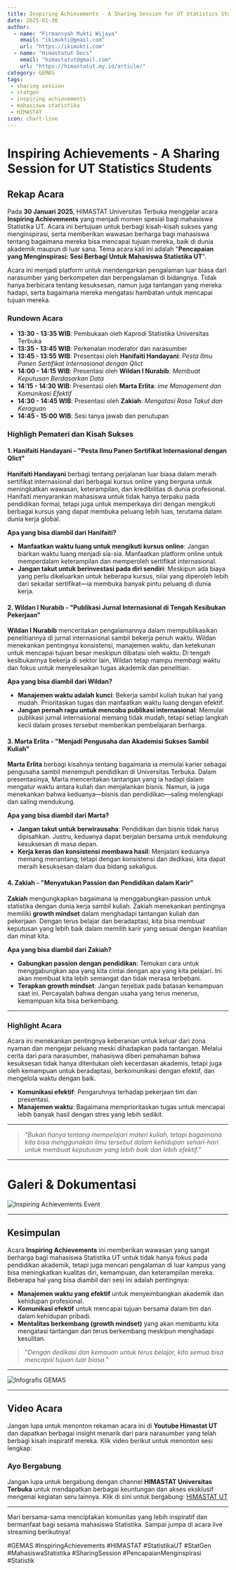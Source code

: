 ```yaml
--- 
title: Inspiring Achievements - A Sharing Session for UT Statistics Students
date: 2025-01-30
author:
  - name: "Firmansyah Mukti Wijaya"
    email: "ikimukti@gmail.com"
    url: "https://ikimukti.com"
  - name: "Himastatut Docs"
    email: "himastatut@gmail.com"
    url: "https://himastatut.my.id/article/"
category: GEMAS
tags: 
 - sharing session
 - statgen
 - inspiring achievements
 - mahasiswa statistika
 - HIMASTAT
icon: chart-line
--- 
```


# Inspiring Achievements - A Sharing Session for UT Statistics Students

## Rekap Acara

Pada **30 Januari 2025**, HIMASTAT Universitas Terbuka menggelar acara **Inspiring Achievements** yang menjadi momen spesial bagi mahasiswa Statistika UT. Acara ini bertujuan untuk berbagi kisah-kisah sukses yang menginspirasi, serta memberikan wawasan berharga bagi mahasiswa tentang bagaimana mereka bisa mencapai tujuan mereka, baik di dunia akademik maupun di luar sana. Tema acara kali ini adalah "**Pencapaian yang Menginspirasi: Sesi Berbagi Untuk Mahasiswa Statistika UT**". 

Acara ini menjadi platform untuk mendengarkan pengalaman luar biasa dari narasumber yang berkompeten dan berpengalaman di bidangnya. Tidak hanya berbicara tentang kesuksesan, namun juga tantangan yang mereka hadapi, serta bagaimana mereka mengatasi hambatan untuk mencapai tujuan mereka.

### Rundown Acara
- **13:30 - 13:35 WIB**: Pembukaan oleh Kaprodi Statistika Universitas Terbuka  
- **13:35 - 13:45 WIB**: Perkenalan moderator dan narasumber
- **13:45 - 13:55 WIB**: Presentasi oleh **Hanifaiti Handayani**: *Pesta Ilmu Panen Sertifikat Internasional dengan Qlict*  
- **14:00 - 14:15 WIB**: Presentasi oleh **Wildan I Nurabib**: *Membuat Keputusan Berdasarkan Data*  
- **14:15 - 14:30 WIB**: Presentasi oleh **Marta Erlita**: *ime Management dan Komunikasi Efektif*  
- **14:30 - 14:45 WIB**: Presentasi oleh **Zakiah**: *Mengatasi Rasa Takut dan Keraguan*  
- **14:45 - 15:00 WIB**: Sesi tanya jawab dan penutupan

### Highligh Pemateri dan Kisah Sukses

#### 1. **Hanifaiti Handayani - "Pesta Ilmu Panen Sertifikat Internasional dengan Qlict"**
   **Hanifaiti Handayani** berbagi tentang perjalanan luar biasa dalam meraih sertifikat internasional dari berbagai kursus online yang berguna untuk meningkatkan wawasan, keterampilan, dan kredibilitas di dunia profesional. Hanifaiti menyarankan mahasiswa untuk tidak hanya terpaku pada pendidikan formal, tetapi juga untuk memperkaya diri dengan mengikuti berbagai kursus yang dapat membuka peluang lebih luas, terutama dalam dunia kerja global.

   **Apa yang bisa diambil dari Hanifaiti?**
   - **Manfaatkan waktu luang untuk mengikuti kursus online**: Jangan biarkan waktu luang menjadi sia-sia. Manfaatkan platform online untuk memperdalam keterampilan dan memperoleh sertifikat internasional.
   - **Jangan takut untuk berinvestasi pada diri sendiri**: Meskipun ada biaya yang perlu dikeluarkan untuk beberapa kursus, nilai yang diperoleh lebih dari sekadar sertifikat—ia membuka banyak pintu peluang di dunia kerja.

#### 2. **Wildan I Nurabib - "Publikasi Jurnal Internasional di Tengah Kesibukan Pekerjaan"**
   **Wildan I Nurabib** menceritakan pengalamannya dalam mempublikasikan penelitiannya di jurnal internasional sambil bekerja penuh waktu. Wildan menekankan pentingnya konsistensi, manajemen waktu, dan ketekunan untuk mencapai tujuan besar meskipun dibatasi oleh waktu. Di tengah kesibukannya bekerja di sektor lain, Wildan tetap mampu membagi waktu dan fokus untuk menyelesaikan tugas akademik dan penelitian.

   **Apa yang bisa diambil dari Wildan?**
   - **Manajemen waktu adalah kunci**: Bekerja sambil kuliah bukan hal yang mudah. Prioritaskan tugas dan manfaatkan waktu luang dengan efektif.
   - **Jangan pernah ragu untuk mencoba publikasi internasional**: Memulai publikasi jurnal internasional memang tidak mudah, tetapi setiap langkah kecil dalam proses tersebut memberikan pembelajaran berharga.

#### 3. **Marta Erlita - "Menjadi Pengusaha dan Akademisi Sukses Sambil Kuliah"**
   **Marta Erlita** berbagi kisahnya tentang bagaimana ia memulai karier sebagai pengusaha sambil menempuh pendidikan di Universitas Terbuka. Dalam presentasinya, Marta menceritakan tantangan yang ia hadapi dalam mengatur waktu antara kuliah dan menjalankan bisnis. Namun, ia juga menekankan bahwa keduanya—bisnis dan pendidikan—saling melengkapi dan saling mendukung.

   **Apa yang bisa diambil dari Marta?**
   - **Jangan takut untuk berwirausaha**: Pendidikan dan bisnis tidak harus dipisahkan. Justru, keduanya dapat berjalan bersama untuk mendukung kesuksesan di masa depan.
   - **Kerja keras dan konsistensi membawa hasil**: Menjalani keduanya memang menantang, tetapi dengan konsistensi dan dedikasi, kita dapat meraih kesuksesan dalam dua bidang sekaligus.

#### 4. **Zakiah - "Menyatukan Passion dan Pendidikan dalam Karir"**
   **Zakiah** mengungkapkan bagaimana ia menggabungkan passion untuk statistika dengan dunia kerja sambil kuliah. Zakiah menekankan pentingnya memiliki **growth mindset** dalam menghadapi tantangan kuliah dan pekerjaan. Dengan terus belajar dan beradaptasi, kita bisa membuat keputusan yang lebih baik dalam memilih karir yang sesuai dengan keahlian dan minat kita.

   **Apa yang bisa diambil dari Zakiah?**
   - **Gabungkan passion dengan pendidikan**: Temukan cara untuk menggabungkan apa yang kita cintai dengan apa yang kita pelajari. Ini akan membuat kita lebih semangat dan tidak merasa terbebani.
   - **Terapkan growth mindset**: Jangan terjebak pada batasan kemampuan saat ini. Percayalah bahwa dengan usaha yang terus menerus, kemampuan kita bisa berkembang.

--- 
### Highlight Acara
Acara ini menekankan pentingnya keberanian untuk keluar dari zona nyaman dan mengejar peluang meski dihadapkan pada tantangan. Melalui cerita dari para narasumber, mahasiswa diberi pemahaman bahwa kesuksesan tidak hanya ditentukan oleh kecerdasan akademis, tetapi juga oleh kemampuan untuk beradaptasi, berkomunikasi dengan efektif, dan mengelola waktu dengan baik.

- **Komunikasi efektif**: Pengaruhnya terhadap pekerjaan tim dan presentasi.
- **Manajemen waktu**: Bagaimana memprioritaskan tugas untuk mencapai lebih banyak hasil dengan stres yang lebih sedikit.

--- 

> *"Bukan hanya tentang mempelajari materi kuliah, tetapi bagaimana kita bisa menggunakan ilmu tersebut dalam kehidupan sehari-hari untuk membuat keputusan yang lebih baik dan lebih efektif."*

--- 
# Galeri & Dokumentasi
![Inspiring Achievements Event](gemas02InspiringAchievements2025/gemas_02_gemas_event_photo.png)

--- 

## Kesimpulan
Acara **Inspiring Achievements** ini memberikan wawasan yang sangat berharga bagi mahasiswa Statistika UT untuk tidak hanya fokus pada pendidikan akademik, tetapi juga mencari pengalaman di luar kampus yang bisa meningkatkan kualitas diri, kemampuan, dan keterampilan mereka. Beberapa hal yang bisa diambil dari sesi ini adalah pentingnya:
- **Manajemen waktu yang efektif** untuk menyeimbangkan akademik dan kehidupan profesional.
- **Komunikasi efektif** untuk mencapai tujuan bersama dalam tim dan dalam kehidupan pribadi.
- **Mentalitas berkembang (growth mindset)** yang akan membantu kita mengatasi tantangan dan terus berkembang meskipun menghadapi kesulitan.

> *"Dengan dedikasi dan kemauan untuk terus belajar, kita semua bisa mencapai tujuan luar biasa."*

--- 

![Infografis GEMAS](gemas02InspiringAchievements2025/gemas_02_gemas_inspiring_achievements.jpg)

--- 

## Video Acara
Jangan lupa untuk menonton rekaman acara ini di **Youtube Himastat UT** dan dapatkan berbagai insight menarik dari para narasumber yang telah berbagi kisah inspiratif mereka. Klik video berikut untuk menonton sesi lengkap:

<VidStack
  src="youtube/1JPRbv8onF0"
  title="Inspiring Achievements - A Sharing Session for UT Statistics Students"
/>


### Ayo Bergabung
Jangan lupa untuk bergabung dengan channel **HIMASTAT Universitas Terbuka** untuk mendapatkan berbagai keuntungan dan akses eksklusif mengenai kegiatan seru lainnya. Klik di sini untuk bergabung: [HIMASTAT UT](https://www.youtube.com/channel/UC8OfoydcuT_DpT5z-hYQkmQ)

--- 

Mari bersama-sama menciptakan komunitas yang lebih inspiratif dan bermanfaat bagi sesama mahasiswa Statistika. Sampai jumpa di acara live streaming berikutnya!

#GEMAS #InspiringAchievements #HIMASTAT #StatistikaUT #StatGen #MahasiswaStatistika #SharingSession #PencapaianMenginspirasi #Statistik
